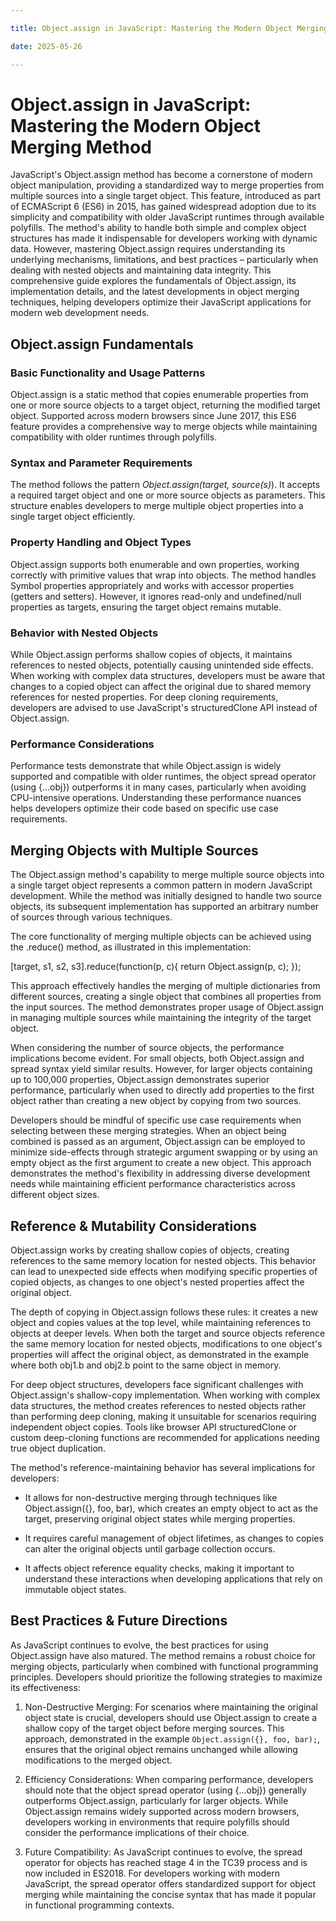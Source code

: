 ```yaml
---

title: Object.assign in JavaScript: Mastering the Modern Object Merging Method

date: 2025-05-26

---
```



# Object.assign in JavaScript: Mastering the Modern Object Merging Method

JavaScript's Object.assign method has become a cornerstone of modern object manipulation, providing a standardized way to merge properties from multiple sources into a single target object. This feature, introduced as part of ECMAScript 6 (ES6) in 2015, has gained widespread adoption due to its simplicity and compatibility with older JavaScript runtimes through available polyfills. The method's ability to handle both simple and complex object structures has made it indispensable for developers working with dynamic data. However, mastering Object.assign requires understanding its underlying mechanisms, limitations, and best practices – particularly when dealing with nested objects and maintaining data integrity. This comprehensive guide explores the fundamentals of Object.assign, its implementation details, and the latest developments in object merging techniques, helping developers optimize their JavaScript applications for modern web development needs.


## Object.assign Fundamentals


### Basic Functionality and Usage Patterns

Object.assign is a static method that copies enumerable properties from one or more source objects to a target object, returning the modified target object. Supported across modern browsers since June 2017, this ES6 feature provides a comprehensive way to merge objects while maintaining compatibility with older runtimes through polyfills.


### Syntax and Parameter Requirements

The method follows the pattern _Object.assign(target, source(s)_). It accepts a required target object and one or more source objects as parameters. This structure enables developers to merge multiple object properties into a single target object efficiently.


### Property Handling and Object Types

Object.assign supports both enumerable and own properties, working correctly with primitive values that wrap into objects. The method handles Symbol properties appropriately and works with accessor properties (getters and setters). However, it ignores read-only and undefined/null properties as targets, ensuring the target object remains mutable.


### Behavior with Nested Objects

While Object.assign performs shallow copies of objects, it maintains references to nested objects, potentially causing unintended side effects. When working with complex data structures, developers must be aware that changes to a copied object can affect the original due to shared memory references for nested properties. For deep cloning requirements, developers are advised to use JavaScript's structuredClone API instead of Object.assign.


### Performance Considerations

Performance tests demonstrate that while Object.assign is widely supported and compatible with older runtimes, the object spread operator (using {...obj}) outperforms it in many cases, particularly when avoiding CPU-intensive operations. Understanding these performance nuances helps developers optimize their code based on specific use case requirements.


## Merging Objects with Multiple Sources

The Object.assign method's capability to merge multiple source objects into a single target object represents a common pattern in modern JavaScript development. While the method was initially designed to handle two source objects, its subsequent implementation has supported an arbitrary number of sources through various techniques.

The core functionality of merging multiple objects can be achieved using the .reduce() method, as illustrated in this implementation:

[target, s1, s2, s3].reduce(function(p, c){ return Object.assign(p, c); });

This approach effectively handles the merging of multiple dictionaries from different sources, creating a single object that combines all properties from the input sources. The method demonstrates proper usage of Object.assign in managing multiple sources while maintaining the integrity of the target object.

When considering the number of source objects, the performance implications become evident. For small objects, both Object.assign and spread syntax yield similar results. However, for larger objects containing up to 100,000 properties, Object.assign demonstrates superior performance, particularly when used to directly add properties to the first object rather than creating a new object by copying from two sources.

Developers should be mindful of specific use case requirements when selecting between these merging strategies. When an object being combined is passed as an argument, Object.assign can be employed to minimize side-effects through strategic argument swapping or by using an empty object as the first argument to create a new object. This approach demonstrates the method's flexibility in addressing diverse development needs while maintaining efficient performance characteristics across different object sizes.


## Reference & Mutability Considerations

Object.assign works by creating shallow copies of objects, creating references to the same memory location for nested objects. This behavior can lead to unexpected side effects when modifying specific properties of copied objects, as changes to one object's nested properties affect the original object.

The depth of copying in Object.assign follows these rules: it creates a new object and copies values at the top level, while maintaining references to objects at deeper levels. When both the target and source objects reference the same memory location for nested objects, modifications to one object's properties will affect the original object, as demonstrated in the example where both obj1.b and obj2.b point to the same object in memory.

For deep object structures, developers face significant challenges with Object.assign's shallow-copy implementation. When working with complex data structures, the method creates references to nested objects rather than performing deep cloning, making it unsuitable for scenarios requiring independent object copies. Tools like browser API structuredClone or custom deep-cloning functions are recommended for applications needing true object duplication.

The method's reference-maintaining behavior has several implications for developers:

- It allows for non-destructive merging through techniques like Object.assign({}, foo, bar), which creates an empty object to act as the target, preserving original object states while merging properties.

- It requires careful management of object lifetimes, as changes to copies can alter the original objects until garbage collection occurs.

- It affects object reference equality checks, making it important to understand these interactions when developing applications that rely on immutable object states.


## Best Practices & Future Directions

As JavaScript continues to evolve, the best practices for using Object.assign have also matured. The method remains a robust choice for merging objects, particularly when combined with functional programming principles. Developers should prioritize the following strategies to maximize its effectiveness:

1. Non-Destructive Merging: For scenarios where maintaining the original object state is crucial, developers should use Object.assign to create a shallow copy of the target object before merging sources. This approach, demonstrated in the example `Object.assign({}, foo, bar);`, ensures that the original object remains unchanged while allowing modifications to the merged object.

2. Efficiency Considerations: When comparing performance, developers should note that the object spread operator (using {...obj}) generally outperforms Object.assign, particularly for larger objects. While Object.assign remains widely supported across modern browsers, developers working in environments that require polyfills should consider the performance implications of their choice.

3. Future Compatibility: As JavaScript continues to evolve, the spread operator for objects has reached stage 4 in the TC39 process and is now included in ES2018. For developers working with modern JavaScript, the spread operator offers standardized support for object merging while maintaining the concise syntax that has made it popular in functional programming contexts.

